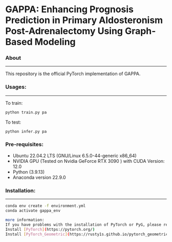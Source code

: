 # GAPPA: Enhancing Prognosis Prediction in Primary Aldosteronism Post-Adrenalectomy Using Graph-Based Modeling

### About
------------
This repository is the official PyTorch implementation of GAPPA. 

### Usages:
------------

To train:
```bash
python train.py pa
```

To test:
```bash
python infer.py pa
```

### Pre-requisites:
- Ubuntu 22.04.2 LTS (GNU/Linux 6.5.0-44-generic x86_64)
- NVIDIA GPU (Tested on Nvidia GeForce RTX 3090 ) with CUDA Version: 12.0
- Python (3.9.13)
- Anaconda version 22.9.0

### Installation:
------------
```bash
conda env create -f environment.yml
conda activate gappa_env

more information:
If you have problems with the installation of PyTorch or PyG, please refer to the official pages:
Install [PyTorch](https://pytorch.org/)
Install [PyTorch_Geometric](https://rusty1s.github.io/pytorch_geometric/build/html/notes/installation.html)